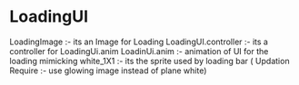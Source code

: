 # LoadingUI
LoadingImage :- its an Image for Loading
LoadingUI.controller :- its a controller for LoadingUi.anim
LoadinUi.anim :- animation of UI for the loading mimicking
white_1X1 :- its the sprite used by loading bar ( Updation Require :- use glowing image instead of plane white)